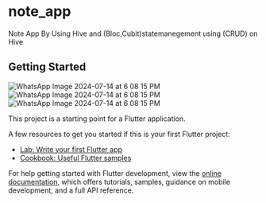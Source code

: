 # note_app

Note App By Using Hive and (Bloc,Cubit)statemanegement
using (CRUD) on Hive

## Getting Started
![WhatsApp Image 2024-07-14 at 6 08 15 PM](https://github.com/user-attachments/assets/079ab911-01f4-4d40-b362-059d068b08b1)
![WhatsApp Image 2024-07-14 at 6 08 15 PM](https://github.com/user-attachments/assets/2a01f333-0f48-4a35-abb5-104a1c610f50)
![WhatsApp Image 2024-07-14 at 6 08 15 PM](https://github.com/user-attachments/assets/73408c23-bdfe-4cc2-a442-83833d8dbeb5)


This project is a starting point for a Flutter application.

A few resources to get you started if this is your first Flutter project:

- [Lab: Write your first Flutter app](https://docs.flutter.dev/get-started/codelab)
- [Cookbook: Useful Flutter samples](https://docs.flutter.dev/cookbook)

For help getting started with Flutter development, view the
[online documentation](https://docs.flutter.dev/), which offers tutorials,
samples, guidance on mobile development, and a full API reference.
